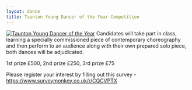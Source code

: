 ```yaml
---
layout: dance
title: Taunton Young Dancer of the Year Competition
---
```


<a href="{{ '/wp-content/uploads/2017/08/Taunton-Young-Dancer-of-the-Year.jpg' | prepend: site.github.url }}" target="_blank"><img display="float: left" src="{{ '/wp-content/uploads/2017/08/Taunton-Young-Dancer-of-the-Year_thumbnail.jpg' | prepend: site.github.url }}" alt="Taunton Young Dancer of the Year" class="alignleft" /></a>
Candidates will take part in class, learning a specially commissioned piece of contemporary choreography and then perform to an audience along with their own prepared solo piece, both dances will be adjudicated.

1st prize £500, 2nd prize £250, 3rd prize £75

Please register your interest by filling out this survey - <https://www.surveymonkey.co.uk/r/CQCVPTX>
